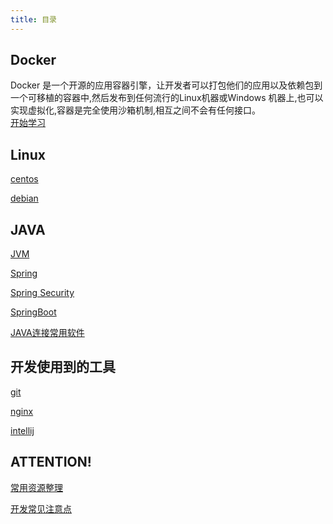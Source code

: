 ```yaml
---
title: 目录
---
```

## Docker
Docker 是一个开源的应用容器引擎，让开发者可以打包他们的应用以及依赖包到一个可移植的容器中,然后发布到任何流行的Linux机器或Windows 机器上,也可以实现虚拟化,容器是完全使用沙箱机制,相互之间不会有任何接口。
<br/>
[开始学习](/docker/docker-install.html)

## Linux
[centos](/linux/centos.html)

[debian](/linux/debian.html)

## JAVA
[JVM](/java/jvm.html)

[Spring](/java/spring.html)

[Spring Security](/java/spring-security.html)

[SpringBoot](/java/springboot.html)

[JAVA连接常用软件](/java/java-connect.html)

## 开发使用到的工具
[git](/tools/git.html)

[nginx](/tools/nginx.html)

[intellij](/tools/intellij.html)
## ATTENTION!
[常用资源整理](/resource.html)

[开发常见注意点](/attention.html)